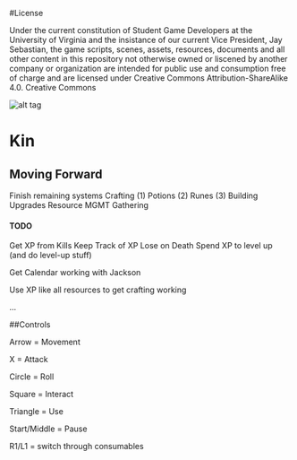 #License

Under the current constitution of Student Game Developers at the University of Virginia and the insistance of our current Vice President, Jay Sebastian, the game scripts, scenes, assets, resources, documents and all other content in this repository not otherwise owned or liscened by another company or organization are intended for public use and consumption free of charge and are licensed under Creative Commons Attribution-ShareAlike 4.0. Creative Commons 

![alt tag](https://camo.githubusercontent.com/e170e276291254896665fa8f612b99fe5b7dd005/68747470733a2f2f692e6372656174697665636f6d6d6f6e732e6f72672f6c2f62792d73612f342e302f38387833312e706e67)


# Kin

## Moving Forward

Finish remaining systems
Crafting
(1) Potions
(2) Runes
(3) Building Upgrades
Resource MGMT
Gathering
  
#### TODO
Get XP from Kills
Keep Track of XP
Lose on Death
Spend XP to level up (and do level-up stuff)

Get Calendar working with Jackson

Use XP like all resources to get crafting working

...
	
##Controls

Arrow = Movement

X = Attack

Circle = Roll

Square = Interact

Triangle = Use

Start/Middle = Pause

R1/L1 = switch through consumables
